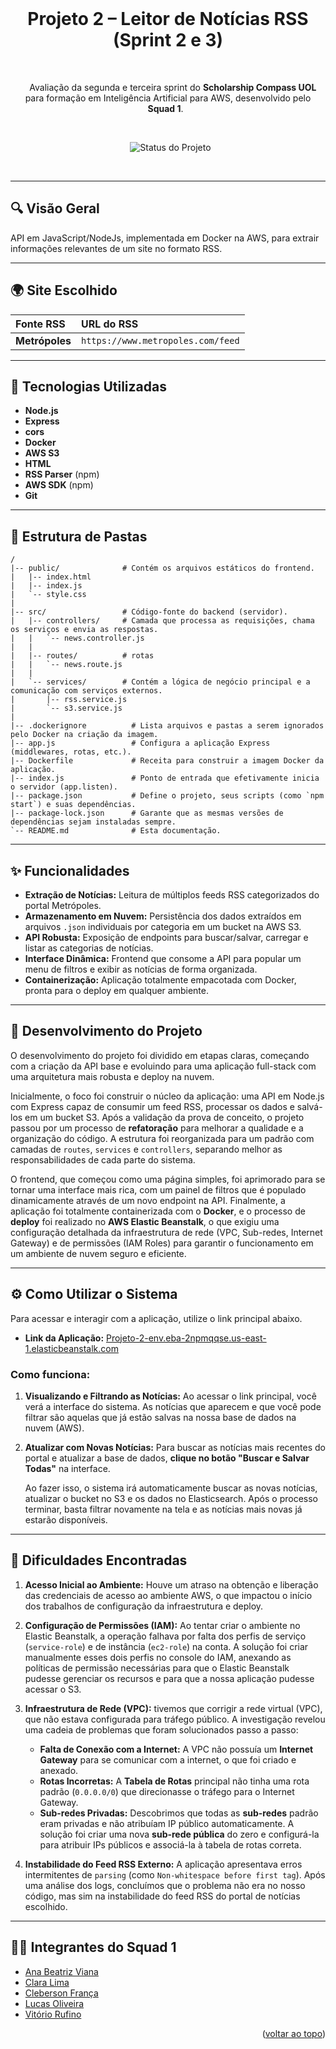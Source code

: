 <div align="center">
  <a name="readme-top"></a>
  
  <h1> Projeto 2 – Leitor de Notícias RSS (Sprint 2 e 3)</h1>

  <p>
    Avaliação da segunda e terceira sprint do <strong>Scholarship Compass UOL</strong> para formação em Inteligência Artificial para AWS, desenvolvido pelo <strong>Squad 1</strong>.
  </p>

  <p>
    <img src="https://img.shields.io/badge/STATUS-CONCLUIDO-greem" alt="Status do Projeto" />
  </p>
</div>

<br>



---

## 🔍 Visão Geral

API em JavaScript/NodeJs, implementada em Docker na AWS, para extrair informações relevantes de um site no formato RSS.

---

## 🌍 Site Escolhido

| Fonte RSS | URL do RSS |
| :--- | :--- |
| **Metrópoles** | `https://www.metropoles.com/feed` |

---

## 💼 Tecnologias Utilizadas

-   **Node.js**
-   **Express**
-   **cors**
-   **Docker**
-   **AWS S3**
-   **HTML**
-   **RSS Parser** (npm)
-   **AWS SDK** (npm)
-   **Git**

---

## 📂 Estrutura de Pastas



```text
/
|-- public/              # Contém os arquivos estáticos do frontend.
|   |-- index.html       
|   |-- index.js         
|   `-- style.css        
|
|-- src/                 # Código-fonte do backend (servidor).
|   |-- controllers/     # Camada que processa as requisições, chama os serviços e envia as respostas.
|   |   `-- news.controller.js 
|   |
|   |-- routes/          # rotas
|   |   `-- news.route.js    
|   |
|   `-- services/        # Contém a lógica de negócio principal e a comunicação com serviços externos.
|       |-- rss.service.js   
|       `-- s3.service.js    
|
|-- .dockerignore          # Lista arquivos e pastas a serem ignorados pelo Docker na criação da imagem.
|-- app.js                 # Configura a aplicação Express (middlewares, rotas, etc.).
|-- Dockerfile             # Receita para construir a imagem Docker da aplicação.
|-- index.js               # Ponto de entrada que efetivamente inicia o servidor (app.listen).
|-- package.json           # Define o projeto, seus scripts (como `npm start`) e suas dependências.
|-- package-lock.json      # Garante que as mesmas versões de dependências sejam instaladas sempre.
`-- README.md              # Esta documentação.
```
---
## ✨ Funcionalidades

-  **Extração de Notícias:** Leitura de múltiplos feeds RSS categorizados do portal Metrópoles.
-   **Armazenamento em Nuvem:** Persistência dos dados extraídos em arquivos `.json` individuais por categoria em um bucket na AWS S3.
-   **API Robusta:** Exposição de endpoints para buscar/salvar, carregar e listar as categorias de notícias.
-   **Interface Dinâmica:** Frontend que consome a API para popular um menu de filtros e exibir as notícias de forma organizada.
-   **Containerização:** Aplicação totalmente empacotada com Docker, pronta para o deploy em qualquer ambiente.
---

## 🚀 Desenvolvimento do Projeto

O desenvolvimento do projeto foi dividido em etapas claras, começando com a criação da API base e evoluindo para uma aplicação full-stack com uma arquitetura mais robusta e deploy na nuvem.

Inicialmente, o foco foi construir o núcleo da aplicação: uma API em Node.js com Express capaz de consumir um feed RSS, processar os dados e salvá-los em um bucket S3. Após a validação da prova de conceito, o projeto passou por um processo de **refatoração** para melhorar a qualidade e a organização do código. A estrutura foi reorganizada para um padrão com camadas de `routes`, `services` e `controllers`, separando melhor as responsabilidades de cada parte do sistema.

O frontend, que começou como uma página simples, foi aprimorado para se tornar uma interface mais rica, com um painel de filtros que é populado dinamicamente através de um novo endpoint na API. Finalmente, a aplicação foi totalmente containerizada com o **Docker**, e o processo de **deploy** foi realizado no **AWS Elastic Beanstalk**, o que exigiu uma configuração detalhada da infraestrutura de rede (VPC, Sub-redes, Internet Gateway) e de permissões (IAM Roles) para garantir o funcionamento em um ambiente de nuvem seguro e eficiente.

---

## ⚙️ Como Utilizar o Sistema

Para acessar e interagir com a aplicação, utilize o link principal abaixo.

-   **Link da Aplicação:** [Projeto-2-env.eba-2npmqqse.us-east-1.elasticbeanstalk.com](http://Projeto-2-env.eba-2npmqqse.us-east-1.elasticbeanstalk.com)

### **Como funciona:**

1.  **Visualizando e Filtrando as Notícias:**
    Ao acessar o link principal, você verá a interface do sistema. As notícias que aparecem e que você pode filtrar são aquelas que já estão salvas na nossa base de dados na nuvem (AWS).

2.  **Atualizar com Novas Notícias:**
    Para buscar as notícias mais recentes do portal e atualizar a base de dados, **clique no botão "Buscar e Salvar Todas"** na interface.

    Ao fazer isso, o sistema irá automaticamente buscar as novas notícias, atualizar o bucket no S3 e os dados no Elasticsearch. Após o processo terminar, basta filtrar novamente na tela e as notícias mais novas já estarão disponíveis.

---



## 🧗 Dificuldades Encontradas


1.  **Acesso Inicial ao Ambiente:** Houve um atraso na obtenção e liberação das credenciais de acesso ao ambiente AWS, o que impactou o início dos trabalhos de configuração da infraestrutura e deploy.

2.  **Configuração de Permissões (IAM):** Ao tentar criar o ambiente no Elastic Beanstalk, a operação falhava por falta dos perfis de serviço (`service-role`) e de instância (`ec2-role`) na conta. A solução foi criar manualmente esses dois perfis no console do IAM, anexando as políticas de permissão necessárias para que o Elastic Beanstalk pudesse gerenciar os recursos e para que a nossa aplicação pudesse acessar o S3.

3.  **Infraestrutura de Rede (VPC):** tivemos que corrigir a rede virtual (VPC), que não estava configurada para tráfego público. A investigação revelou uma cadeia de problemas que foram solucionados passo a passo:
    * **Falta de Conexão com a Internet:** A VPC não possuía um **Internet Gateway** para se comunicar com a internet, o que foi criado e anexado.
    * **Rotas Incorretas:** A **Tabela de Rotas** principal não tinha uma rota padrão (`0.0.0.0/0`) que direcionasse o tráfego para o Internet Gateway.
    * **Sub-redes Privadas:** Descobrimos que todas as **sub-redes** padrão eram privadas e não atribuíam IP público automaticamente. A solução foi criar uma nova **sub-rede pública** do zero e configurá-la para atribuir IPs públicos e associá-la à tabela de rotas correta.

4.  **Instabilidade do Feed RSS Externo:** A aplicação apresentava erros intermitentes de `parsing` (como `Non-whitespace before first tag`). Após uma análise dos logs, concluímos que o problema não era no nosso código, mas sim na instabilidade do feed RSS do portal de notícias escolhido.

---

## 🧑‍💻 Integrantes do Squad 1

-   [Ana Beatriz Viana](https://github.com/naatrz)
-   [Clara Lima](https://github.com/clauriss)
-   [Cleberson França](https://github.com/Clebers0n)
-   [Lucas Oliveira](https://github.com/Lukasdevoli)
-   [Vitório Rufino](https://github.com/Vitoriokaua)

<p align="right">(<a href="#readme-top">voltar ao topo</a>)</p>
